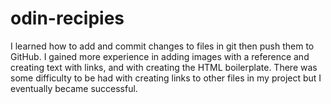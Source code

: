 # odin-recipies
I learned how to add and commit changes to files in git then push them to GitHub. I gained more experience in adding images with a reference and creating text with links, and with creating the HTML boilerplate. There was some difficulty to be had with creating links to other files in my project but I eventually became successful. 
